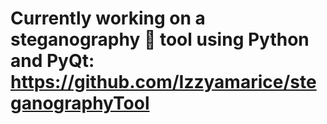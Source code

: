 # Currently working on a steganography 🌃 tool using Python and PyQt: https://github.com/Izzyamarice/steganographyTool
